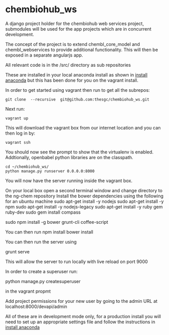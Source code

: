 chembiohub_ws
=============

A django project holder for the chembiohub web services project, submodules will be used for the app projects which are in concurrent development.

The concept of the project is to extend chembl_core_model and chembl_webservices to provide additional functionality. This will then be exposed in a separate angularjs app.

All relevant code is in the /src/ directory as sub repositories

These are installed in your local anaconda install as shown in  [install anaconda](install_anaconda.rst) but this has been done for you on the vagrant install.

In order to get started using vagrant then run to get all the subrepos:

    git clone  --recursive  git@github.com:thesgc/chembiohub_ws.git
  
Next run:

    vagrant up
  
This will download the vagrant box from our internet location and you can then log in by:

    vagrant ssh
  
You should now see the prompt to show that the  virtualenv is enabled. Addtionally, openbabel python libraries are on the classpath.

    cd ~/chembiohub_ws/
    python manage.py runserver 0.0.0.0:8000

You will now have the server running inside the vagrant box.

On your local box open a second terminal window and change directory to the ng-chem repository
Install the bower dependencies using the following for an ubuntu machine
   sudo apt-get install -y nodejs
  sudo apt-get install -y npm
  sudo apt-get install -y nodejs-legacy
  sudo apt-get install -y ruby gem ruby-dev
  sudo gem install compass

  sudo npm install -g bower grunt-cli coffee-script

You can then run
   npm install
   bower install

You can then run the server using

   grunt serve
   
This will allow the server to run locally with live reload on port 9000

In order to create a superuser run:

   python manage.py createsuperuser
   
in the vagrant propmt

Add project permissions for your new user by going to the admin URL at
   localhost:8000/devapi/admin

All of these are in development mode only, for a production install you will need to set up an appropriate settings file and follow the instructions in [install anaconda](install_anaconda.rst) 


